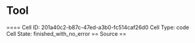 # Tool

==== Cell ID: 201a40c2-b87c-47ed-a3b0-fc514caf26d0
Cell Type: code
Cell State: finished_with_no_error
== Source ==
